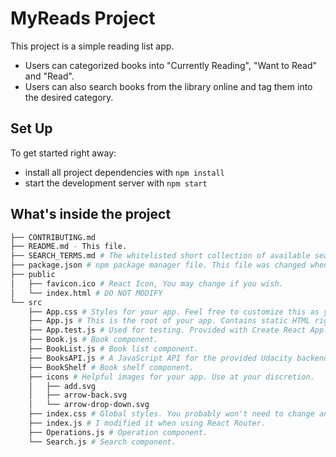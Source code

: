 # MyReads Project

This project is a simple reading list app.

- Users can categorized books into "Currently Reading", "Want to Read" and "Read".
- Users can also search books from the library online and tag them into the desired category.

## Set Up

To get started right away:

- install all project dependencies with `npm install`
- start the development server with `npm start`

## What's inside the project

```bash
├── CONTRIBUTING.md
├── README.md - This file.
├── SEARCH_TERMS.md # The whitelisted short collection of available search terms for you to use with your app.
├── package.json # npm package manager file. This file was changed when installing React Router.
├── public
│   ├── favicon.ico # React Icon, You may change if you wish.
│   └── index.html # DO NOT MODIFY
└── src
    ├── App.css # Styles for your app. Feel free to customize this as you desire.
    ├── App.js # This is the root of your app. Contains static HTML right now.
    ├── App.test.js # Used for testing. Provided with Create React App. Testing is encouraged, but not required.
    ├── Book.js # Book component.
    ├── BookList.js # Book list component.
    ├── BooksAPI.js # A JavaScript API for the provided Udacity backend. Instructions for the methods are below.
    ├── BookShelf # Book shelf component.
    ├── icons # Helpful images for your app. Use at your discretion.
    │   ├── add.svg
    │   ├── arrow-back.svg
    │   └── arrow-drop-down.svg
    ├── index.css # Global styles. You probably won't need to change anything here.
    ├── index.js # I modified it when using React Router.
    ├── Operations.js # Operation component.
    └── Search.js # Search component.

```
